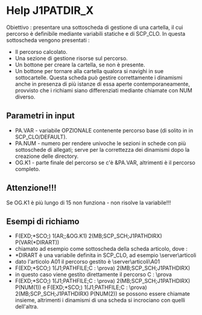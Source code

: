 # Help  J1PATDIR_X

Obiettivo :  presentare una sottoscheda di gestione di una cartella, il cui percorso è definibile mediante variabili statiche e di SCP_CLO.
In questa sottoscheda vengono presentati : 
 * Il percorso calcolato.
 * Una sezione di gestione risorse sul percorso.
 * Un bottone per creare la cartella, se non è presente.
 * Un bottone per tornare alla cartella qualora si navighi in sue sottocartelle.
Questa scheda può gestire correttamente i dinamismi anche in presenza di più istanze di essa aperte contemporaneamente, provvisto che i richiami siano differenziati mediante chiamate con NUM diverso.

## Parametri in input

 * PA.VAR - variabile OPZIONALE contenente percorso base (di solito in in SCP_CLO/DEFAULT).
 * PA.NUM - numero per rendere univoche le sezioni in schede con più sottoschede di allegati; serve per la correttezza dei dinamismi dopo la creazione delle directory.
 * OG.K1  - parte finale del percorso se c'è &PA.VAR, altrimenti è il percorso completo.

## Attenzione!!!

Se OG.K1 è più lungo di 15 non funziona - non risolve la variabile!!!

## Esempi di richiamo

 * F(EXD;*SCO;) 1(AR;;&OG.K1) 2(MB;SCP_SCH;J1PATHDIRX) P(VAR(*DIRART))
  * chiamato ad esempio come sottoscheda della scheda articolo, dove : 
  * *DIRART è una variabile definita in SCP_CLO, ad esempio \\server\articoli
  * dato l'articolo A01 il percorso gestito è \\server\articoli\A01
 * F(EXD;*SCO;) 1(J1;PATHFILE;C : \prova) 2(MB;SCP_SCH;J1PATHDIRX)
  * in questo caso viene gestito direttamente il percorso C : \prova
 * F(EXD;*SCO;) 1(J1;PATHFILE;C : \prova) 2(MB;SCP_SCH;J1PATHDIRX) P(NUM(1)) e F(EXD;*SCO;) 1(J1;PATHFILE;C : \prova) 2(MB;SCP_SCH;J1PATHDIRX) P(NUM(2)) se possono essere chiamate insieme, altrimenti i dinamismi di una scheda si incrociano con quelli dell'altra.
